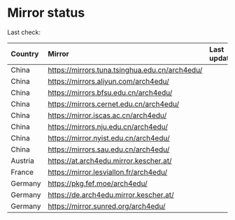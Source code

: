 <script src="./time.js"></script>
# Mirror status
Last check: <script type="text/javascript">localize(1719944778.1736224);</script>

|Country|Mirror|Last update|
|:------|:-----|:----------|
|China|https://mirrors.tuna.tsinghua.edu.cn/arch4edu/|<script type="text/javascript">localize(1719902113);</script>|
|China|https://mirrors.aliyun.com/arch4edu/|<script type="text/javascript">localize(1719902113);</script>|
|China|https://mirrors.bfsu.edu.cn/arch4edu/|<script type="text/javascript">localize(1719902113);</script>|
|China|https://mirrors.cernet.edu.cn/arch4edu/|<script type="text/javascript">localize(1719902113);</script>|
|China|https://mirror.iscas.ac.cn/arch4edu/|<script type="text/javascript">localize(1719902113);</script>|
|China|https://mirrors.nju.edu.cn/arch4edu/|<script type="text/javascript">localize(1719858935);</script>|
|China|https://mirror.nyist.edu.cn/arch4edu/|<script type="text/javascript">localize(1719902113);</script>|
|China|https://mirrors.sau.edu.cn/arch4edu/|<script type="text/javascript">localize(1719902113);</script>|
|Austria|https://at.arch4edu.mirror.kescher.at/|<script type="text/javascript">localize(1719902113);</script>|
|France|https://mirror.lesviallon.fr/arch4edu/|<script type="text/javascript">localize(1719902113);</script>|
|Germany|https://pkg.fef.moe/arch4edu/|<script type="text/javascript">localize(1719902113);</script>|
|Germany|https://de.arch4edu.mirror.kescher.at/|<script type="text/javascript">localize(1719902113);</script>|
|Germany|https://mirror.sunred.org/arch4edu/|<script type="text/javascript">localize(1719902113);</script>|

<script src="./tablefilter/tablefilter.js"></script>
<script src="./table.js"></script>